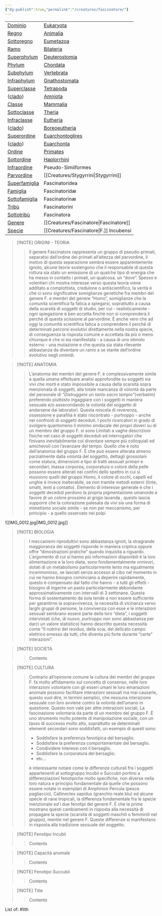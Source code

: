 ```yaml
---
{"dg-publish":true,"permalink":"/creatures/fascinatore/"}
---
```




|                                                                                                        |                                                                                       |
| ------------------------------------------------------------------------------------------------------ | ------------------------------------------------------------------------------------- |
| [Dominio](https://it.wikipedia.org/wiki/Dominio_(biologia) "Dominio (biologia)")                       | [Eukaryota](https://it.wikipedia.org/wiki/Eukaryota "Eukaryota")                      |
| [Regno](https://it.wikipedia.org/wiki/Regno_(biologia) "Regno (biologia)")                             | [Animalia](https://it.wikipedia.org/wiki/Animalia "Animalia")                         |
| [Sottoregno](https://it.wikipedia.org/wiki/Sottoregno "Sottoregno")                                    | [Eumetazoa](https://it.wikipedia.org/wiki/Eumetazoa "Eumetazoa")                      |
| [Ramo](https://it.wikipedia.org/wiki/Ramo "Ramo")                                                      | [Bilateria](https://it.wikipedia.org/wiki/Bilateria "Bilateria")                      |
| [Superphylum](https://it.wikipedia.org/wiki/Superphylum "Superphylum")                                 | [Deuterostomia](https://it.wikipedia.org/wiki/Deuterostomia "Deuterostomia")          |
| [Phylum](https://it.wikipedia.org/wiki/Phylum "Phylum")                                                | [Chordata](https://it.wikipedia.org/wiki/Chordata "Chordata")                         |
| [Subphylum](https://it.wikipedia.org/wiki/Subphylum "Subphylum")                                       | [Vertebrata](https://it.wikipedia.org/wiki/Vertebrata "Vertebrata")                   |
| [Infraphylum](https://it.wikipedia.org/wiki/Infraphylum "Infraphylum")                                 | [Gnathostomata](https://it.wikipedia.org/wiki/Gnathostomata "Gnathostomata")          |
| [Superclasse](https://it.wikipedia.org/wiki/Superclasse_(tassonomia) "Superclasse (tassonomia)")       | [Tetrapoda](https://it.wikipedia.org/wiki/Tetrapoda "Tetrapoda")                      |
| ([clado](https://it.wikipedia.org/wiki/Clado "Clado"))                                                 | [Amniota](https://it.wikipedia.org/wiki/Amniota "Amniota")                            |
| [Classe](https://it.wikipedia.org/wiki/Classe_(tassonomia) "Classe (tassonomia)")                      | [Mammalia](https://it.wikipedia.org/wiki/Mammalia "Mammalia")                         |
| [Sottoclasse](https://it.wikipedia.org/wiki/Sottoclasse_(tassonomia) "Sottoclasse (tassonomia)")       | [Theria](https://it.wikipedia.org/wiki/Theria "Theria")                               |
| [Infraclasse](https://it.wikipedia.org/wiki/Infraclasse "Infraclasse")                                 | [Eutheria](https://it.wikipedia.org/wiki/Eutheria "Eutheria")                         |
| ([clado](https://it.wikipedia.org/wiki/Clado "Clado"))                                                 | [Boreoeutheria](https://it.wikipedia.org/wiki/Boreoeutheria "Boreoeutheria")          |
| [Superordine](https://it.wikipedia.org/wiki/Superordine "Superordine")                                 | [Euarchontoglires](https://it.wikipedia.org/wiki/Euarchontoglires "Euarchontoglires") |
| ([clado](https://it.wikipedia.org/wiki/Clado "Clado"))                                                 | [Euarchonta](https://it.wikipedia.org/wiki/Euarchonta "Euarchonta")                   |
| [Ordine](https://it.wikipedia.org/wiki/Ordine_(tassonomia) "Ordine (tassonomia)")                      | [Primates](https://it.wikipedia.org/wiki/Primates "Primates")                         |
| [Sottordine](https://it.wikipedia.org/wiki/Sottordine "Sottordine")                                    | [Haplorrhini](https://it.wikipedia.org/wiki/Haplorrhini "Haplorrhini")                |
| [Infraordine](https://it.wikipedia.org/wiki/Infraordine "Infraordine")                                 | Pseudo-Simiiformes                                                                    |
| [Parvordine](https://it.wikipedia.org/wiki/Parvordine "Parvordine")                                    | [[Creatures/Stygyrrini\|Stygyrrini]]                                                                        |
| [Superfamiglia](https://it.wikipedia.org/wiki/Superfamiglia_(tassonomia) "Superfamiglia (tassonomia)") | Fascinatoridea                                                                        |
| [Famiglia](https://it.wikipedia.org/wiki/Famiglia_(tassonomia) "Famiglia (tassonomia)")                | Fascinatoridæ                                                                         |
| [Sottofamiglia](https://it.wikipedia.org/wiki/Sottofamiglia "Sottofamiglia")                           | Fascinatorinæ                                                                         |
| [Tribù](https://it.wikipedia.org/wiki/Trib%C3%B9_(tassonomia) "Tribù (tassonomia)")                    | Fascinatorini                                                                         |
| [Sottotribù](https://it.wikipedia.org/wiki/Sottotrib%C3%B9 "Sottotribù")                               | Fascinatora                                                                           |
| [Genere](https://it.wikipedia.org/wiki/Genere_(tassonomia) "Genere (tassonomia)")                      | [[Creatures/Fascinatore\|Fascinatore]]                                                                       |
| [Specie](https://it.wikipedia.org/wiki/Specie "Specie")                                                | [[Creatures/Fascinatore\|F.]] Incubensi                                                         |


> [!NOTE] ORIGINI - TEORIA
>> Il genere Fascinatore rappresenta un gruppo di pseudo-primati, separatisi dall’ordine dei primati all’altezza del parvordine, il motivo di questa separazione sembra essere apparentemente ignoto, alcune teorie sostengono che il responsabile di questa rottura sia stato un emissione di un qualche tipo di energia che ha messo in contatto i primati, un qualcosa, un “dove”.
>> Spesso e volentieri chi mostra interesse verso questa teoria viene additato a complottista, credulone o antiscientifico, la verità è che ci sono significative somiglianze genetiche fra membri del genere F. e membri del genere “Homo”, somiglianze che la comunità scientifica fa fatica a spiegarsi, soprattutto a causa della scarsità di soggetti di studio, per cui - realisticamente -  ogni spiegazione è ben accetta finchè non si comprenderà il perché di questa scissione al parvordine.
>> È anche vero che ad oggi la comunità scientifica fatica a comprendere il perchè di determinati percorsi evolutivi direttamente nella nostra specie, di conseguenza la risposta comune e accettata da più o meno chiunque è che si sia manifestata - a causa di uno stimolo esterno - una mutazione e che questa sia stata rilevante abbastanza da diventare un ramo a se stante dell’ordine evolutivo negli ominidi.

> [!NOTE] ANATOMIA
>> L’anatomia dei membri del genere F. è complessivamente simile a quella umana effettuare analisi approfondite su soggetti sia vivi che morti è stato impossibile a causa della scarsità sopra menzionata di soggetti, alla totale mancanza di volontà da parte del personale di *“Distruggere un tanto sacro tempio”*(verbatim) preferendo piuttosto ingaggiare con i soggetti in maniera sessuale e/o assecondando la volontà del soggetto di andarsene dai laboratori.
>>Questa miscela di reverenza, ossessione e parafilia è stato riscontrato - purtroppo - anche nei confronti di soggetti deceduti.
>>I pochi ricercatori in grado di svolgere quantomeno il minimo sindacale dei propri doveri su di un membro del gruppo F. si sono Limitati a vaghe descrizioni fisiche nel caso di soggetti deceduti ed interrogatori che finivano inevitabilmente col diventare sempre più colloquiali ed amichevoli con l’avanzare del tempo.
>>Quello che è noto dell’anatomia del gruppo F. È che può essere alterata almeno parzialmente dalla volontà del soggetto, dettagli grossolani come statura, dimensioni e tipo di tratti sessuali primari e secondari, massa corporea, corporatura o colore della pelle possono essere alterati nei confini dello spettro in cui si muovono quelli del gruppo Homo, il colore di occhi, capelli ed unghie è invece inalterabile, se non tramite metodi esterni (tinte, smalti, lenti a contatto).
>>Elemento di interesse generale è che i soggetti deceduti perdono la propria pigmentazione umanoide a favore di un colore prossimo al grigio lavanda  , questo lascia supporre che la colorazione palesata da vivi sia una forma di mimetismo sociale simile - se non per meccanismo, per principio - a quello osservato nei polpi

![[IMG_0012.jpg\|IMG_0012.jpg]]

> [!NOTE] BIOLOGIA
>>I meccanismi riproduttivi sono abbastanza ignoti, la stragrande maggioranza dei soggetti risponde in maniera criptica oppure offre “dimostrazioni pratiche” quando inquisita a riguardo.
>>L’argomento di cui si hanno più informazioni disponibili è la loro alimentazione e la loro dieta, sono fondamentalmente onnivori, dotati di un metabolismo particolarmente lento ma egualmente incerimonioso, se lasciati senza accesso al cibo nel momento in cui ne hanno bisogno cominciano a deperire rapidamente, questo è compensato dal fatto che hanno - a tutti gli effetti - bisogno di ingerire un pasto particolarmente abbondante approssimativamente con intervalli di 3 settimane.
>>Questa forma di sostentamento da sola tende a non essere sufficiente per garantirne la sopravvivenza, la necessità di vicinanza verso larghi gruppi di persone, la convivenza con esse e le interazioni sessuali sembrano essere parte della loro “dieta”, i soggetti intervistati (che, di nuovo, purtroppo non sono abbastanza per darci un valore statistico) hanno descritto questa necessità come “Il nutrirsi del residuo, della scia, del delicato campo elettrico emesso da tutti, che diventa più forte durante “certe” interazioni”. 

> [!NOTE] SOCIETA
> > Contents

> [!NOTE] CULTURA
>> Contrario all’opinione comune la cultura dei membri del gruppo F. fa molto affidamento sul concetto di consenso, nelle loro interazioni volontarie con gli esseri umani le loro emanazioni anomale possono facilitare interazioni sessuali ma mai causarle, questo vuol dire, in termini semplici, che nessuna interazione sessuale con loro avviene contro la volontà dell’umano in questione.
>> Questo non vale per altre interazioni sociali, La fascinazione volontaria da parte di un membro del gruppo F. È uno strumento molto potente di manipolazione sociale, con un tasso di successo molto alto, soprattutto se determinati elementi secondari sono soddisfatti, un esempio di questi sono:
>> - Soddisfare la preferenza fenotipica del bersaglio.
>> - Soddisfare la preferenza comportamentale del bersaglio.
>> - Condividere interessi con il bersaglio.
>> - Soddisfare la corporatura del bersaglio.
>> - etc…
>> 
>>è interessante notare come le differenze culturali fra i soggetti appartenenti al sottogruppo Incubii e Succubii portino a differenziazioni fenotipiche molto specifiche, non diverse nella loro natura e principio fondamentale da quelle che possono essere notate in esemplari di Amphirion Percula (pesce pagliaccio), Callinectes sapidus (granchio reale blu) ed alcune specie di rane tropicali, la differenza fondamentale fra le specie menzionate ed i due fenotipi del genere F. È che le prime mostrano questi cambiamenti in risposta alla necessità di propagare la specie (scarsità di soggetti maschili o femminili nel gruppo), mentre nel genere F. Queste differenze si manifestano in risposta alla tradizione sessuale del soggetto.

> [!NOTE] Fenotipo Incubii
>> Contents

  > [!NOTE] Capacità anomale
  >> Contents

> [!NOTE] Fenotipo Succubii
>> Contents

> [!NOTE] Title
>> Contents

List of:
#lith 